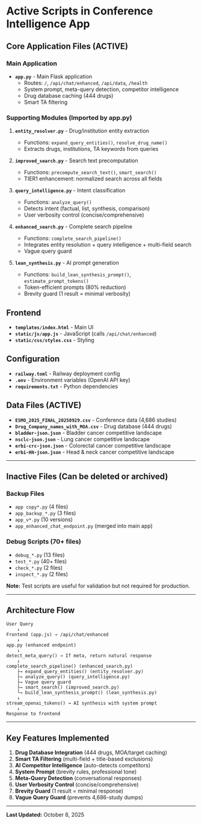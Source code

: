 # Active Scripts in Conference Intelligence App

## Core Application Files (ACTIVE)

### Main Application
- **`app.py`** - Main Flask application
  - Routes: `/`, `/api/chat/enhanced`, `/api/data`, `/health`
  - System prompt, meta-query detection, competitor intelligence
  - Drug database caching (444 drugs)
  - Smart TA filtering

### Supporting Modules (Imported by app.py)
1. **`entity_resolver.py`** - Drug/institution entity extraction
   - Functions: `expand_query_entities()`, `resolve_drug_name()`
   - Extracts drugs, institutions, TA keywords from queries

2. **`improved_search.py`** - Search text precomputation
   - Functions: `precompute_search_text()`, `smart_search()`
   - TIER1 enhancement: normalized search across all fields

3. **`query_intelligence.py`** - Intent classification
   - Functions: `analyze_query()`
   - Detects intent (factual, list, synthesis, comparison)
   - User verbosity control (concise/comprehensive)

4. **`enhanced_search.py`** - Complete search pipeline
   - Functions: `complete_search_pipeline()`
   - Integrates entity resolution + query intelligence + multi-field search
   - Vague query guard

5. **`lean_synthesis.py`** - AI prompt generation
   - Functions: `build_lean_synthesis_prompt()`, `estimate_prompt_tokens()`
   - Token-efficient prompts (80% reduction)
   - Brevity guard (1 result = minimal verbosity)

## Frontend
- **`templates/index.html`** - Main UI
- **`static/js/app.js`** - JavaScript (calls `/api/chat/enhanced`)
- **`static/css/styles.css`** - Styling

## Configuration
- **`railway.toml`** - Railway deployment config
- **`.env`** - Environment variables (OpenAI API key)
- **`requirements.txt`** - Python dependencies

## Data Files (ACTIVE)
- **`ESMO_2025_FINAL_20250929.csv`** - Conference data (4,686 studies)
- **`Drug_Company_names_with_MOA.csv`** - Drug database (444 drugs)
- **`bladder-json.json`** - Bladder cancer competitive landscape
- **`nsclc-json.json`** - Lung cancer competitive landscape
- **`erbi-crc-json.json`** - Colorectal cancer competitive landscape
- **`erbi-HN-json.json`** - Head & neck cancer competitive landscape

---

## Inactive Files (Can be deleted or archived)

### Backup Files
- `app copy*.py` (4 files)
- `app_backup_*.py` (3 files)
- `app_v*.py` (10 versions)
- `app_enhanced_chat_endpoint.py` (merged into main app)

### Debug Scripts (70+ files)
- `debug_*.py` (13 files)
- `test_*.py` (40+ files)
- `check_*.py` (2 files)
- `inspect_*.py` (2 files)

**Note:** Test scripts are useful for validation but not required for production.

---

## Architecture Flow

```
User Query
    ↓
Frontend (app.js) → /api/chat/enhanced
    ↓
app.py (enhanced endpoint)
    ↓
detect_meta_query() → If meta, return natural response
    ↓
complete_search_pipeline() (enhanced_search.py)
    ├→ expand_query_entities() (entity_resolver.py)
    ├→ analyze_query() (query_intelligence.py)
    ├→ Vague query guard
    ├→ smart_search() (improved_search.py)
    └→ build_lean_synthesis_prompt() (lean_synthesis.py)
    ↓
stream_openai_tokens() → AI synthesis with system prompt
    ↓
Response to frontend
```

---

## Key Features Implemented

1. **Drug Database Integration** (444 drugs, MOA/target caching)
2. **Smart TA Filtering** (multi-field + title-based exclusions)
3. **AI Competitor Intelligence** (auto-detects competitors)
4. **System Prompt** (brevity rules, professional tone)
5. **Meta-Query Detection** (conversational responses)
6. **User Verbosity Control** (concise/comprehensive)
7. **Brevity Guard** (1 result = minimal response)
8. **Vague Query Guard** (prevents 4,686-study dumps)

---

**Last Updated:** October 8, 2025
